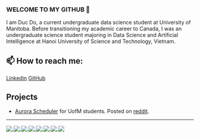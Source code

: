 ### WELCOME TO MY GITHUB 👋
I am Duc Do, a current undergraduate data science student at University of Manitoba. Before transitioning my academic career to Canada, I was an undergraduate science student majoring in Data Science and Artificial Intelligence at Hanoi University of Science and Technology, Vietnam.<br>
## 📫 How to reach me: 

<!-- [![Linkedin](https://i.stack.imgur.com/gVE0j.png) LinkedIn](https://www.linkedin.com/in/duc-do-nghiem-27412824a/) [![GitHub](https://i.stack.imgur.com/tskMh.png) GitHub](https://github.com/ducdonghiem/)  -->

[Linkedin](https://www.linkedin.com/in/duc-do-nghiem-27412824a/)    [GitHub](https://github.com/ducdonghiem/)

## Projects

* [Aurora Scheduler](https://aurorascheduler.online/) for UofM students. Posted on [reddit](https://www.reddit.com/r/umanitoba/comments/1dn3ls9/this_website_helps_you_plan_your_class_schedules/?utm_source=share&utm_medium=web3x&utm_name=web3xcss&utm_term=1&utm_content=share_button).
---------------------------------------------------------------------

<!-- ![Duc's github stats](https://github-readme-stats-git-masterrstaa-rickstaa.vercel.app/api?username=ducdonghiem&show_icons=true&theme=tokyonight&hide=contribs,prs,issues) -->

<a href="https://github.com/ducdonghiem/AuroraProject_Showcase">
  <!-- Change the `github-readme-stats.anuraghazra1.vercel.app` to `github-readme-stats.vercel.app`  -->
  <img align="center" src="https://github-readme-stats.anuraghazra1.vercel.app/api/pin/?username=ducdonghiem&repo=AuroraProject_Showcase&theme=radical" />
</a>  
<a href="https://github.com/ducdonghiem/Mathematics_DataScience">
  <!-- Change the `github-readme-stats.anuraghazra1.vercel.app` to `github-readme-stats.vercel.app`  -->
  <img align="center" src="https://github-readme-stats.anuraghazra1.vercel.app/api/pin/?username=ducdonghiem&repo=Mathematics_DataScience&theme=midnight-purple" />
</a>  
<a href="https://github.com/ducdonghiem/MusicRecommendation">
  <!-- Change the `github-readme-stats.anuraghazra1.vercel.app` to `github-readme-stats.vercel.app`  -->
  <img align="center" src="https://github-readme-stats.anuraghazra1.vercel.app/api/pin/?username=ducdonghiem&repo=MusicRecommendation&theme=highcontrast" />
</a>    
<a href="https://github.com/ducdonghiem/fund_opt">
  <!-- Change the `github-readme-stats.anuraghazra1.vercel.app` to `github-readme-stats.vercel.app`  -->
  <img align="center" src="https://github-readme-stats.anuraghazra1.vercel.app/api/pin/?username=ducdonghiem&repo=fund_opt&theme=merko" />
</a>

<a href="https://github.com/ducdonghiem/OOP.20222.06">
  <!-- Change the `github-readme-stats.anuraghazra1.vercel.app` to `github-readme-stats.vercel.app`  -->
  <img align="center" src="https://github-readme-stats.anuraghazra1.vercel.app/api/pin/?username=ducdonghiem&repo=OOP.20222.06&theme=chartreuse-dark" />
</a>    
<a href="https://github.com/ducdonghiem/AI_Project_Sudoku">
  <!-- Change the `github-readme-stats.anuraghazra1.vercel.app` to `github-readme-stats.vercel.app`  -->
  <img align="center" src="https://github-readme-stats.anuraghazra1.vercel.app/api/pin/?username=ducdonghiem&repo=AI_Project_Sudoku&theme=dark" />
</a>

<a href="https://github.com/ducdonghiem/StockPrediction">
  <!-- Change the `github-readme-stats.anuraghazra1.vercel.app` to `github-readme-stats.vercel.app`  -->
  <img align="center" src="https://github-readme-stats.anuraghazra1.vercel.app/api/pin/?username=ducdonghiem&repo=StockPrediction&theme=chartreuse-dark" />
</a>    
<a href="https://github.com/ducdonghiem/AppliedStatistics_HUST">
  <!-- Change the `github-readme-stats.anuraghazra1.vercel.app` to `github-readme-stats.vercel.app`  -->
  <img align="center" src="https://github-readme-stats.anuraghazra1.vercel.app/api/pin/?username=ducdonghiem&repo=AppliedStatistics_HUST&theme=great-gatsby" />
</a>
